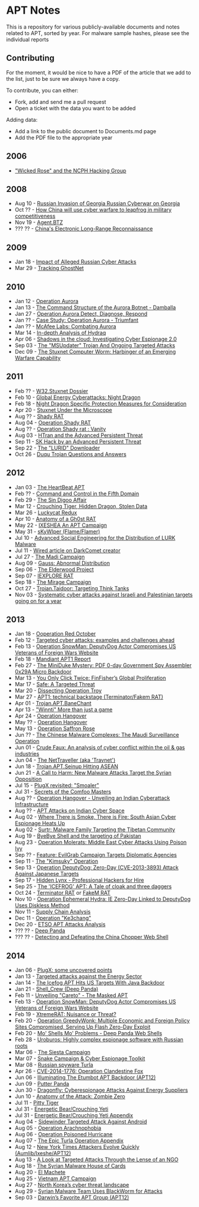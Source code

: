# APT Notes
This is a repository for various publicly-available documents and notes related to APT, sorted by year.
For malware sample hashes, please see the individual reports

## Contributing
For the moment, it would be nice to have a PDF of the article that we add to the 
list, just to be sure we always have a copy. 

To contribute, you can either:
* Fork, add and send me a pull request
* Open a ticket with the data you want to be added

Adding data:
* Add a link to the public document to Documents.md page
* Add the PDF file to the appropriate year

## 2006
* ["Wicked Rose" and the NCPH Hacking Group](http://krebsonsecurity.com/wp-content/uploads/2012/11/WickedRose_andNCPH.pdf)

## 2008
* Aug 10 - [Russian Invasion of Georgia Russian Cyberwar on Georgia](http://www.mfa.gov.ge/files/556_10535_798405_Annex87_CyberAttacks.pdf)
* Oct ?? - [How China will use cyber warfare to leapfrog in military competitiveness](http://www.international-relations.com/CM8-1/Cyberwar.pdf)
* Nov 19 - [Agent.BTZ](http://www.wired.com/dangerroom/2008/11/army-bans-usb-d/)
* ??? ?? - [China's Electronic Long-Range Reconnaissance](http://fmso.leavenworth.army.mil/documents/chinas-electronic.pdf)

## 2009
* Jan 18 - [Impact of Alleged Russian Cyber Attacks](https://www.bdcol.ee/files/files/documents/Research/BSDR2009/1_%20Ashmore%20-%20Impact%20of%20Alleged%20Russian%20Cyber%20Attacks%20.pdf)
* Mar 29 - [Tracking GhostNet](http://www.nartv.org/mirror/ghostnet.pdf)

## 2010
* Jan 12 - [Operation Aurora](http://en.wikipedia.org/wiki/Operation_Aurora)
* Jan 13 - [The Command Structure of the Aurora Botnet - Damballa](https://www.damballa.com/downloads/r_pubs/Aurora_Botnet_Command_Structure.pdf)
* Jan 27 - [Operation Aurora Detect, Diagnose, Respond](http://albertsblog.stickypatch.org/files/3/5/1/4/7/282874-274153/Aurora_HBGARY_DRAFT.pdf)
* Jan ?? - [Case Study: Operation Aurora - Triumfant](http://www.triumfant.com/pdfs/Case_Study_Operation_Aurora_V11.pdf)
* Jan ?? - [McAfee Labs: Combating Aurora](https://kc.mcafee.com/resources/sites/MCAFEE/content/live/CORP_KNOWLEDGEBASE/67000/KB67957/en_US/Combating%20Threats%20-%20Operation%20Aurora.pdf)
* Mar 14 - [In-depth Analysis of Hydraq](http://www.totaldefense.com/Core/DownloadDoc.aspx?documentID=1052)
* Apr 06 - [Shadows in the cloud: Investigating Cyber Espionage 2.0](http://www.nartv.org/mirror/shadows-in-the-cloud.pdf)
* Sep 03 - [The "MSUpdater" Trojan And Ongoing Targeted Attacks](http://www.seculert.com/reports/MSUpdaterTrojanWhitepaper.pdf)
* Dec 09 - [The Stuxnet Computer Worm: Harbinger of an Emerging Warfare Capability ](http://www.fas.org/sgp/crs/natsec/R41524.pdf)

## 2011
* Feb ?? - [W32.Stuxnet Dossier](http://www.symantec.com/content/en/us/enterprise/media/security_response/whitepapers/w32_stuxnet_dossier.pdf)
* Feb 10 - [Global Energy Cyberattacks: Night Dragon](http://www.mcafee.com/us/resources/white-papers/wp-global-energy-cyberattacks-night-dragon.pdf)
* Feb 18 - [Night Dragon Specific Protection Measures for Consideration](http://www.nerc.com/pa/rrm/bpsa/Alerts%20DL/2011%20Alerts/A-2011-02-18-01%20Night%20Dragon%20Attachment%201.pdf)
* Apr 20 - [Stuxnet Under the Microscope](http://www.eset.com/us/resources/white-papers/Stuxnet_Under_the_Microscope.pdf)
* Aug ?? - [Shady RAT](http://en.wikipedia.org/wiki/Operation_Shady_RAT)
* Aug 04 - [Operation Shady RAT](http://www.mcafee.com/us/resources/white-papers/wp-operation-shady-rat.pdf)
* Aug ?? - [Operation Shady rat : Vanity](http://www.vanityfair.com/culture/features/2011/09/operation-shady-rat-201109)
* Aug 03 - [HTran and the Advanced Persistent Threat](http://www.secureworks.com/cyber-threat-intelligence/threats/htran/)
* Sep 11 - [SK Hack by an Advanced Persistent Threat](http://www.commandfive.com/papers/C5_APT_SKHack.pdf)
* Sep 22 - [The "LURID" Downloader](http://www.trendmicro.com/cloud-content/us/pdfs/security-intelligence/white-papers/wp_dissecting-lurid-apt.pdf)
* Oct 26 - [Duqu Trojan Questions and Answers](http://www.secureworks.com/cyber-threat-intelligence/threats/duqu/)

## 2012
* Jan 03 - [The HeartBeat APT](http://www.trendmicro.com/cloud-content/us/pdfs/security-intelligence/white-papers/wp_the-heartbeat-apt-campaign.pdf)
* Feb ?? - [Command and Control in the Fifth Domain](http://www.commandfive.com/papers/C5_APT_C2InTheFifthDomain.pdf)
* Feb 29 - [The Sin Digoo Affair](http://www.secureworks.com/cyber-threat-intelligence/threats/sindigoo/)
* Mar 12 - [Crouching Tiger, Hidden Dragon, Stolen Data](http://www.contextis.com/services/research/white-papers/crouching-tiger-hidden-dragon-stolen-data/)
* Mar 26 - [Luckycat Redux](http://www.trendmicro.com/cloud-content/us/pdfs/security-intelligence/white-papers/wp_luckycat_redux.pdf)
* Apr 10 - [Anatomy of a Gh0st RAT](http://www.mcafee.com/us/resources/white-papers/foundstone/wp-know-your-digital-enemy.pdf)
* May 22 - [IXESHEA An APT Campaign](http://www.trendmicro.com/cloud-content/us/pdfs/security-intelligence/white-papers/wp_ixeshe.pdf)
* May 31 - [sKyWIper (Flame/Flamer)](www.crysys.hu/skywiper/skywiper.pdf)
* Jul 10 - [Advanced Social Engineering for the Distribution of LURK Malware](https://citizenlab.org/wp-content/uploads/2012/07/10-2012-recentobservationsintibet.pdf)
* Jul 11 - [Wired article on DarkComet creator](http://www.wired.com/2012/07/dark-comet-syrian-spy-tool/)
* Jul 27 - [The Madi Campaign](https://securelist.com/analysis/36609/the-madi-infostealers-a-detailed-analysis/)
* Aug 09 - [Gauss: Abnormal Distribution](http://kasperskycontenthub.com/wp-content/uploads/sites/43/vlpdfs/kaspersky-lab-gauss.pdf)
* Sep 06 - [The Elderwood Project](http://www.symantec.com/content/en/us/enterprise/media/security_response/whitepapers/the-elderwood-project.pdf)
* Sep 07 - [IEXPLORE RAT](https://citizenlab.org/wp-content/uploads/2012/09/IEXPL0RE_RAT.pdf)
* Sep 18 - [The Mirage Campaign](http://www.secureworks.com/cyber-threat-intelligence/threats/the-mirage-campaign/)
* Oct 27 - [Trojan.Taidoor: Targeting Think Tanks](http://www.symantec.com/content/en/us/enterprise/media/security_response/whitepapers/trojan_taidoor-targeting_think_tanks.pdf)
* Nov 03 - [Systematic cyber attacks against Israeli and Palestinian targets going on for a year](http://download01.norman.no/whitepapers/Cyberattack_against_Israeli_and_Palestinian_targets.pdf)

## 2013
* Jan 18 - [Ooperation Red October](https://kc.mcafee.com/resources/sites/MCAFEE/content/live/PRODUCT_DOCUMENTATION/24000/PD24250/en_US/McAfee_Labs_Threat_Advisory_Exploit_Operation_Red_Oct.pdf)
* Feb 12 - [Targeted cyber attacks: examples and challenges ahead](http://www.ait.ac.at/uploads/media/Presentation_Targeted-Attacks_EN.pdf)
* Feb 13 - [Operation SnowMan: DeputyDog Actor Compromises US Veterans of Foreign Wars Website](http://www.fireeye.com/blog/technical/cyber-exploits/2014/02/operation-snowman-deputydog-actor-compromises-us-veterans-of-foreign-wars-website.html)
* Feb 18 - [Mandiant APT1 Report](http://intelreport.mandiant.com/Mandiant_APT1_Report.pdf)
* Feb 27 - [The MiniDuke Mystery: PDF 0-day Government Spy Assembler 0x29A Micro Backdoor](https://www.securelist.com/en/downloads/vlpdfs/themysteryofthepdf0-dayassemblermicrobackdoor.pdf)
* Mar 13 - [You Only Click Twice: FinFisher’s Global Proliferation](https://citizenlab.org/wp-content/uploads/2013/07/15-2013-youonlyclicktwice.pdf)
* Mar 17 - [Safe: A Targeted Threat](http://www.trendmicro.com/cloud-content/us/pdfs/security-intelligence/white-papers/wp-safe-a-targeted-threat.pdf)
* Mar 20 - [Dissecting Operation Troy](http://www.mcafee.com/sg/resources/white-papers/wp-dissecting-operation-troy.pdf)
* Mar 27 - [APT1: technical backstage (Terminator/Fakem RAT)](http://www.malware.lu/Pro/RAP002_APT1_Technical_backstage.1.0.pdf)
* Apr 01 - [Trojan.APT.BaneChant](http://www.fireeye.com/blog/technical/malware-research/2013/04/trojan-apt-banechant-in-memory-trojan-that-observes-for-multiple-mouse-clicks.html)
* Apr 13 - ["Winnti" More than just a game](http://www.securelist.com/en/downloads/vlpdfs/winnti-more-than-just-a-game-130410.pdf)
* Apr 24 - [Operation Hangover](http://normanshark.com/pdf/Norman_HangOver%20report_Executive%20Summary_042513.pdf)
* May ?? - [Operation Hangover](http://normanshark.com/pdf/Unveiling%20an%20Indian%20Cyberattack%20Infrastructure%20-%20appendixes.pdf)
* May 13 - [Operation Saffron Rose](http://www.fireeye.com/resources/pdfs/fireeye-operation-saffron-rose.pdf)
* Jun ?? - [The Chinese Malware Complexes: The Maudi Surveillance Operation](http://normanshark.com/wp-content/uploads/2013/06/NormanShark-MaudiOperation.pdf)
* Jun 01 - [Crude Faux: An analysis of cyber conflict within the oil & gas industries](https://www.cerias.purdue.edu/assets/pdf/bibtex_archive/2013-9.pdf)
* Jun 04 - [The NetTraveller (aka 'Travnet')](http://www.securelist.com/en/downloads/vlpdfs/kaspersky-the-net-traveler-part1-final.pdf)
* Jun 18 - [Trojan.APT.Seinup Hitting ASEAN](http://www.fireeye.com/blog/technical/malware-research/2013/06/trojan-apt-seinup-hitting-asean.html)
* Jun 21 - [A Call to Harm: New Malware Attacks Target the Syrian Opposition](https://citizenlab.org/wp-content/uploads/2013/07/19-2013-acalltoharm.pdf)
* Jul 15 - [PlugX revisited: "Smoaler"](http://sophosnews.files.wordpress.com/2013/07/sophosszappanosplugxrevisitedintroducingsmoaler-rev1.pdf)
* Jul 31 - [Secrets of the Comfoo Masters](http://www.secureworks.com/cyber-threat-intelligence/threats/secrets-of-the-comfoo-masters/)
* Aug ?? - [Operation Hangover - Unveiling an Indian Cyberattack Infrastructure](http://normanshark.com/wp-content/uploads/2013/08/NS-Unveiling-an-Indian-Cyberattack-Infrastructure_FINAL_Web.pdf)
* Aug ?? - [APT Attacks on Indian Cyber Space](http://g0s.org/wp-content/uploads/2013/downloads/Inside_Report_by_Infosec_Consortium.pdf)
* Aug 02 - [Where There is Smoke, There is Fire: South Asian Cyber Espionage Heats Up](http://www.threatconnect.com/news/where-there-is-smoke-there-is-fire-south-asian-cyber-espionage-heats-up/)
* Aug 02 - [Surtr: Malware Family Targeting the Tibetan Community](https://citizenlab.org/2013/08/surtr-malware-family-targeting-the-tibetan-community/)
* Aug 19 - [ByeBye Shell and the targeting of Pakistan](https://community.rapid7.com/community/infosec/blog/2013/08/19/byebye-and-the-targeting-of-pakistan)
* Aug 23 - [Operation Molerats: Middle East Cyber Attacks Using Poison Ivy](http://www.fireeye.com/blog/technical/2013/08/operation-molerats-middle-east-cyber-attacks-using-poison-ivy.html)
* Sep ?? - [Feature: EvilGrab Campaign Targets Diplomatic Agencies](http://about-threats.trendmicro.com/cloud-content/us/ent-primers/pdf/2q-report-on-targeted-attack-campaigns.pdf)
* Sep 11 - [The "Kimsuky" Operation](https://securelist.com/analysis/57915/the-kimsuky-operation-a-north-korean-apt/)
* Sep 13 - [Operation DeputyDog: Zero-Day (CVE-2013-3893) Attack Against Japanese Targets](http://www.fireeye.com/blog/technical/cyber-exploits/2013/09/operation-deputydog-zero-day-cve-2013-3893-attack-against-japanese-targets.html)
* Sep 17 - [Hidden Lynx - Professional Hackers for Hire](http://www.symantec.com/content/en/us/enterprise/media/security_response/whitepapers/hidden_lynx.pdf)
* Sep 25 - [The 'ICEFROG' APT: A Tale of cloak and three daggers](http://www.securelist.com/en/downloads/vlpdfs/icefog.pdf)
* Oct 24 - [Terminator RAT](http://www.fireeye.com/blog/technical/malware-research/2013/10/evasive-tactics-terminator-rat.html) or [FakeM RAT](http://www.trendmicro.com/cloud-content/us/pdfs/security-intelligence/white-papers/wp-fakem-rat.pdf)
* Nov 10 - [Operation Ephemeral Hydra: IE Zero-Day Linked to DeputyDog Uses Diskless Method](http://www.fireeye.com/blog/technical/cyber-exploits/2013/11/operation-ephemeral-hydra-ie-zero-day-linked-to-deputydog-uses-diskless-method.html)
* Nov 11 - [Supply Chain Analysis](http://www.fireeye.com/resources/pdfs/fireeye-malware-supply-chain.pdf)
* Dec 11 - [Operation "Ke3chang"](http://www.fireeye.com/resources/pdfs/fireeye-operation-ke3chang.pdf)
* Dec 20 - [ETSO APT Attacks Analysis](http://image.ahnlab.com/global/upload/download/documents/1401223631603288.pdf)
* ??? ?? - [Deep Panda](http://www.crowdstrike.com/sites/default/files/AdversaryIntelligenceReport_DeepPanda_0.pdf)
* ??? ?? - [Detecting and Defeating the China Chopper Web Shell](http://www.fireeye.com/resources/pdfs/fireeye-china-chopper-report.pdf)

## 2014
* Jan 06 - [PlugX: some uncovered points](http://blog.cassidiancybersecurity.com/2014/01/plugx-some-uncovered-points.html)
* Jan 13 - [Targeted attacks against the Energy Sector](http://www.symantec.com/content/en/us/enterprise/media/security_response/whitepapers/targeted_attacks_against_the_energy_sector.pdf)
* Jan 14 - [The Icefog APT Hits US Targets With Java Backdoor](https://www.securelist.com/en/blog/208214213/The_Icefog_APT_Hits_US_Targets_With_Java_Backdoor)
* Jan 21 - [Shell_Crew (Deep Panda)](http://www.emc.com/collateral/white-papers/h12756-wp-shell-crew.pdf)
* Feb 11 - [Unveiling "Careto" - The Masked APT](http://www.securelist.com/en/downloads/vlpdfs/unveilingthemask_v1.0.pdf)
* Feb 13 - [Operation SnowMan: DeputyDog Actor Compromises US Veterans of Foreign Wars Website](http://www.fireeye.com/blog/technical/cyber-exploits/2014/02/operation-snowman-deputydog-actor-compromises-us-veterans-of-foreign-wars-website.html)
* Feb 19 - [XtremeRAT: Nuisance or Threat?](http://www.fireeye.com/blog/technical/2014/02/xtremerat-nuisance-or-threat.html)
* Feb 20 - [Operation GreedyWonk: Multiple Economic and Foreign Policy Sites Compromised, Serving Up Flash Zero-Day Exploit](http://www.fireeye.com/blog/technical/targeted-attack/2014/02/operation-greedywonk-multiple-economic-and-foreign-policy-sites-compromised-serving-up-flash-zero-day-exploit.html)
* Feb 20 - [Mo' Shells Mo' Problems - Deep Panda Web Shells](http://www.crowdstrike.com/blog/mo-shells-mo-problems-deep-panda-web-shells/)
* Feb 28 - [Uroburos: Highly complex espionage software with Russian roots](https://public.gdatasoftware.com/Web/Content/INT/Blog/2014/02_2014/documents/GData_Uroburos_RedPaper_EN_v1.pdf)
* Mar 06 - [The Siesta Campaign](http://blog.trendmicro.com/trendlabs-security-intelligence/the-siesta-campaign-a-new-targeted-attack-awakens/)
* Mar 07 - [Snake Campaign & Cyber Espionage Toolkit](http://info.baesystemsdetica.com/rs/baesystems/images/snake_whitepaper.pdf)
* Mar 08 - [Russian spyware Turla](http://www.reuters.com/article/2014/03/07/us-russia-cyberespionage-insight-idUSBREA260YI20140307)
* Apr 26 - [CVE-2014-1776: Operation Clandestine Fox](http://www.fireeye.com/blog/uncategorized/2014/04/new-zero-day-exploit-targeting-internet-explorer-versions-9-through-11-identified-in-targeted-attacks.html)
* Jun 06 - [Illuminating The Etumbot APT Backdoor (APT12)](http://www.arbornetworks.com/asert/wp-content/uploads/2014/06/ASERT-Threat-Intelligence-Brief-2014-07-Illuminating-Etumbot-APT.pdf)
* Jun 09 - [Putter Panda](http://cdn0.vox-cdn.com/assets/4589853/crowdstrike-intelligence-report-putter-panda.original.pdf)
* Jun 30 - [Dragonfly: Cyberespionage Attacks Against Energy Suppliers](http://www.symantec.com/content/en/us/enterprise/media/security_response/whitepapers/Dragonfly_Threat_Against_Western_Energy_Suppliers.pdf)
* Jun 10 - [Anatomy of the Attack: Zombie Zero](http://www.trapx.com/wp-content/uploads/2014/07/TrapX_ZOMBIE_Report_Final.pdf)
* Jul 11 - [Pitty Tiger](http://bitbucket.cassidiancybersecurity.com/whitepapers/downloads/Pitty%20Tiger%20Final%20Report.pdf)
* Jul 31 - [Energetic Bear/Crouching Yeti](https://kasperskycontenthub.com/securelist/files/2014/07/EB-YetiJuly2014-Public.pdf)
* Jul 31 - [Energetic Bear/Crouching Yeti Appendix](http://25zbkz3k00wn2tp5092n6di7b5k.wpengine.netdna-cdn.com/files/2014/07/Kaspersky_Lab_crouching_yeti_appendixes_eng_final.pdf)
* Aug 04 - [Sidewinder Targeted Attack Against Android](http://www.fireeye.com/resources/pdfs/fireeye-sidewinder-targeted-attack.pdf)
* Aug 05 - [Operation Arachnophobia](http://threatc.s3-website-us-east-1.amazonaws.com/?/arachnophobia)
* Aug 06 - [Operation Poisoned Hurricane](http://www.fireeye.com/blog/technical/targeted-attack/2014/08/operation-poisoned-hurricane.html)
* Aug 07 - [The Epic Turla Operation Appendix](https://securelist.com/files/2014/08/KL_Epic_Turla_Technical_Appendix_20140806.pdf)
* Aug 12 - [New York Times Attackers Evolve Quickly (Aumlib/Ixeshe/APT12)](http://www.fireeye.com/blog/technical/2013/08/survival-of-the-fittest-new-york-times-attackers-evolve-quickly.html)
* Aug 13 - [A Look at Targeted Attacks Through the Lense of an NGO](http://www.mpi-sws.org/~stevens/pubs/sec14.pdf)
* Aug 18 - [The Syrian Malware House of Cards](https://securelist.com/blog/research/66051/the-syrian-malware-house-of-cards/)
* Aug 20 - [El Machete](https://securelist.com/blog/research/66108/el-machete/)
* Aug 25 - [Vietnam APT Campaign](http://blog.malwaremustdie.org/2014/08/another-country-sponsored-malware.html) 
* Aug 27 - [North Korea’s cyber threat landscape](http://h30499.www3.hp.com/hpeb/attachments/hpeb/off-by-on-software-security-blog/388/2/HPSR%20SecurityBriefing_Episode16_NorthKorea.pdf)
* Aug 29 - [Syrian Malware Team Uses BlackWorm for Attacks](http://www.fireeye.com/blog/technical/2014/08/connecting-the-dots-syrian-malware-team-uses-blackworm-for-attacks.html)
* Sep 03 - [Darwin’s Favorite APT Group (APT12)](http://www.fireeye.com/blog/technical/botnet-activities-research/2014/09/darwins-favorite-apt-group-2.html)
